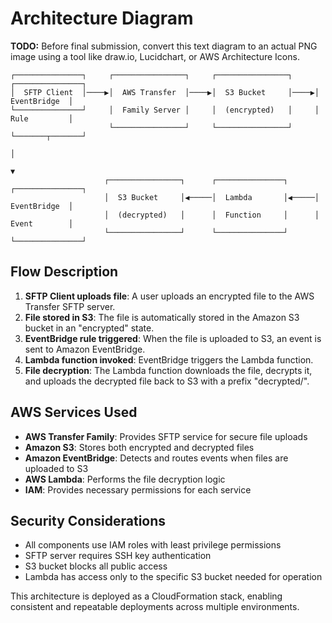 # Architecture Diagram

**TODO:** Before final submission, convert this text diagram to an actual PNG image using a tool like draw.io, Lucidchart, or AWS Architecture Icons.

```
┌───────────────┐     ┌────────────────┐     ┌────────────────┐     ┌───────────────┐
│  SFTP Client  │────▶│  AWS Transfer  │────▶│  S3 Bucket     │────▶│  EventBridge  │
└───────────────┘     │  Family Server │     │  (encrypted)   │     │  Rule         │
                      └────────────────┘     └────────────────┘     └───────┬───────┘
                                                                            │
                                                                            ▼
                     ┌────────────────┐      ┌───────────────┐      ┌───────────────┐
                     │  S3 Bucket     │◀─────│  Lambda       │◀─────│  EventBridge  │
                     │  (decrypted)   │      │  Function     │      │  Event        │
                     └────────────────┘      └───────────────┘      └───────────────┘
```

## Flow Description

1. **SFTP Client uploads file**: A user uploads an encrypted file to the AWS Transfer SFTP server.
2. **File stored in S3**: The file is automatically stored in the Amazon S3 bucket in an "encrypted" state.
3. **EventBridge rule triggered**: When the file is uploaded to S3, an event is sent to Amazon EventBridge.
4. **Lambda function invoked**: EventBridge triggers the Lambda function.
5. **File decryption**: The Lambda function downloads the file, decrypts it, and uploads the decrypted file back to S3 with a prefix "decrypted/".

## AWS Services Used

- **AWS Transfer Family**: Provides SFTP service for secure file uploads
- **Amazon S3**: Stores both encrypted and decrypted files
- **Amazon EventBridge**: Detects and routes events when files are uploaded to S3
- **AWS Lambda**: Performs the file decryption logic
- **IAM**: Provides necessary permissions for each service

## Security Considerations

- All components use IAM roles with least privilege permissions
- SFTP server requires SSH key authentication
- S3 bucket blocks all public access
- Lambda has access only to the specific S3 bucket needed for operation

This architecture is deployed as a CloudFormation stack, enabling consistent and repeatable deployments across multiple environments. 